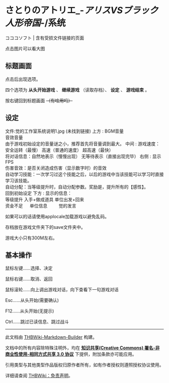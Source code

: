 # さとりのアトリエ_-_アリスVSブラック人形帝国_-/系统

<!-- source html: G:\repos\THBWiki-Markdown-Builder\THBWikiMarkdown\Temp\main\0\0f\ns0%3A%E3%81%95%E3%81%A8%E3%82%8A%E3%81%AE%E3%82%A2%E3%83%88%E3%83%AA%E3%82%A8_-_%E3%82%A2%E3%83%AA%E3%82%B9VS%E3%83%96%E3%83%A9%E3%83%83%E3%82%AF%E4%BA%BA%E5%BD%A2%E5%B8%9D%E5%9B%BD_-%2F%E7%B3%BB%E7%BB%9F.html -->

コココソフト | 含有受损文件链接的页面

  
点击图片可以看大图
  

## 标题画面
  
点击后出现选项。  

四个选项为 **从头开始游戏** 、 **继续游戏** （读取存档）、 **设定** 、 **游戏结束** 。  

按右键回到标题画面 ~~（有啥用吗）~~ 
  

## 设定
文件:觉的工作室系统说明1.jpg (未找到链接)
上方
: BGM音量  
音效音量  
由于游戏初始设定的音量谜之小，推荐首先将音量调到最大。
中间
: 游戏速度：安全运转（最慢） 高速（普通的速度） 超高速（最快）  
将对话信息：自然地表示（慢慢出现） 无等待表示（直接出现完毕）
右侧
: 显示FPS  
伤害音效：是否关闭造成伤害（显示数字时）的音效  
自动学习技能：一次学习过这个技能之后，以后的游戏中当该技能可以学习时直接学习该技能。  
自动分配：当等级提升时，自动分配参数。奖励是，提升所有的【感性】。  
回到初始设定
下方
: 显示的信息：  
等级提升 入手+做成道具 单位出发+回来  
资金不足 　 单位信息　 　 觉的发言　

  
如果可以的话请使用applocale加载游戏以避免乱码。  

存档放在游戏文件夹下的save文件夹中。  

游戏大小只有300M左右。
  


## 基本操作

  
鼠标左键……选择、决定  

鼠标右键……取消、返回  

鼠标滚轮……向上调出游戏对话，向下查看下一句游戏对话  

Esc……从头开始(需要确认)  

F12……从头开始(无提示)  

Ctrl……跳过已读信息、跳过战斗
  






---

此文档由 [THBWiki-Markdown-Builder](https://github.com/Delsin-Yu/THBWiki-Markdown-Builder) 构建。

文档中的所有内容除特殊注明外，均在 [**知识共享(Creative Commons) 署名-非商业性使用-相同方式共享 3.0 协议**](https://creativecommons.org/licenses/by-sa/3.0/deed.zh-hans) 下提供，附加条款亦可能应用。

引用类型与其他类型作品版权归原作者所有，如有作者授权则遵照授权协议使用。

详细请查阅 [THBWiki：免责声明](https://thbwiki.cc/THBWiki:%E5%85%8D%E8%B4%A3%E5%A3%B0%E6%98%8E)。

